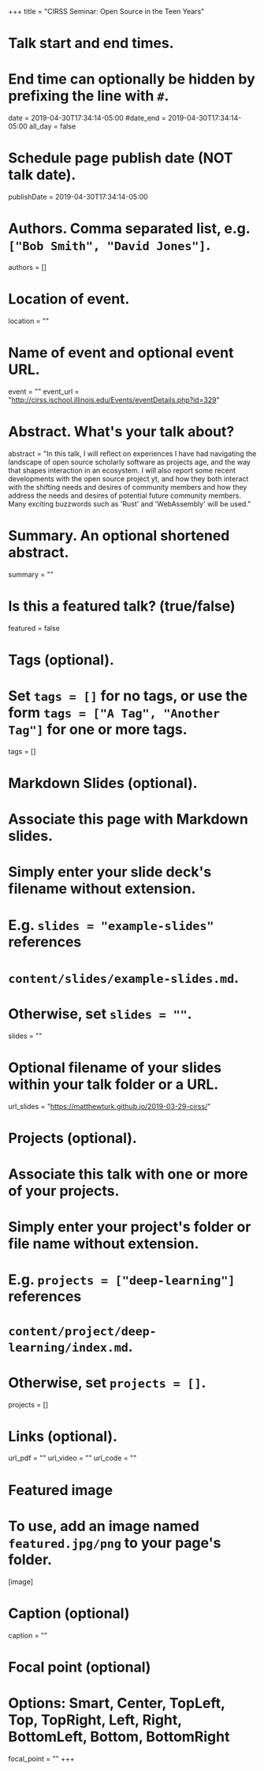 +++
title = "CIRSS Seminar: Open Source in the Teen Years"

# Talk start and end times.
#   End time can optionally be hidden by prefixing the line with `#`.
date = 2019-04-30T17:34:14-05:00
#date_end = 2019-04-30T17:34:14-05:00
all_day = false

# Schedule page publish date (NOT talk date).
publishDate = 2019-04-30T17:34:14-05:00

# Authors. Comma separated list, e.g. `["Bob Smith", "David Jones"]`.
authors = []

# Location of event.
location = ""

# Name of event and optional event URL.
event = ""
event_url = "http://cirss.ischool.illinois.edu/Events/eventDetails.php?id=329"

# Abstract. What's your talk about?
abstract = "In this talk, I will reflect on experiences I have had navigating the landscape of open source scholarly software as projects age, and the way that shapes interaction in an ecosystem.  I will also report some recent developments with the open source project yt, and how they both interact with the shifting needs and desires of community members and how they address the needs and desires of potential future community members.  Many exciting buzzwords such as 'Rust' and 'WebAssembly' will be used."

# Summary. An optional shortened abstract.
summary = ""

# Is this a featured talk? (true/false)
featured = false

# Tags (optional).
#   Set `tags = []` for no tags, or use the form `tags = ["A Tag", "Another Tag"]` for one or more tags.
tags = []

# Markdown Slides (optional).
#   Associate this page with Markdown slides.
#   Simply enter your slide deck's filename without extension.
#   E.g. `slides = "example-slides"` references 
#   `content/slides/example-slides.md`.
#   Otherwise, set `slides = ""`.
slides = ""

# Optional filename of your slides within your talk folder or a URL.
url_slides = "https://matthewturk.github.io/2019-03-29-cirss/"

# Projects (optional).
#   Associate this talk with one or more of your projects.
#   Simply enter your project's folder or file name without extension.
#   E.g. `projects = ["deep-learning"]` references 
#   `content/project/deep-learning/index.md`.
#   Otherwise, set `projects = []`.
projects = []

# Links (optional).
url_pdf = ""
url_video = ""
url_code = ""

# Featured image
# To use, add an image named `featured.jpg/png` to your page's folder. 
[image]
  # Caption (optional)
  caption = ""

  # Focal point (optional)
  # Options: Smart, Center, TopLeft, Top, TopRight, Left, Right, BottomLeft, Bottom, BottomRight
  focal_point = ""
+++
